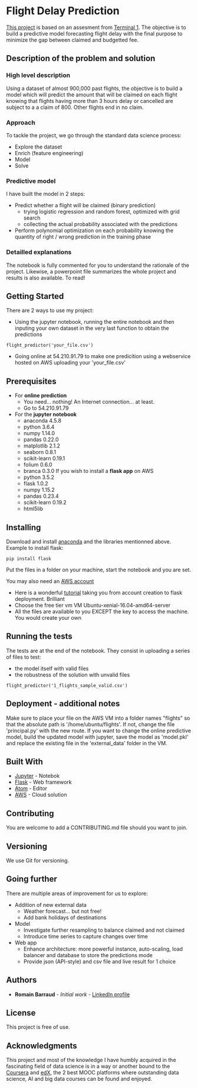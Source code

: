 # Flight Delay Prediction

[This project](https://hackmd.io/s/SyXikdg_g#Flight-Delay-Prediction) is based on an assesment from [Terminal 1](https://www.terminal1.co/).
The objective is to build a predictive model forecasting flight delay with the final purpose to minimize the gap between claimed and budgetted fee.

## Description of the problem and solution
### High level description
Using a dataset of almost 900,000 past flights, the objective is to build a model which will predict the amount that will be claimed on each flight knowing that flights having more than 3 hours delay or cancelled are subject to a a claim of 800. Other flights end in no claim.
### Approach
To tackle the project, we go through the standard data science process:
  *  Explore the dataset
  *  Enrich (feature engineering)
  *  Model
  *  Solve
### Predictive model
I have built the model in 2 steps:
*  Predict whether a flight will be claimed (binary prediction)
    * trying logistic regression and random forest, optimized with grid search
    * collecting the actual probability associated with the predictions
*  Perform polynomial optimization on each probability knowing the quantity of right / wrong prediction in the training phase
### Detailled explanations
The notebook is fully commented for you to understand the rationale of the project.
Likewise, a powerpoint file summarizes the whole project and results is also available. To read!

## Getting Started

There are 2 ways to use my project:
* Using the jupyter notebook, running the entire notebook and then inputing your own dataset in the very last function to obtain the predictions
```
flight_predictor('your_file.csv')
```
* Going online at 54.210.91.79 to make one predicition using a webservice hosted on AWS uploading your 'your_file.csv'

## Prerequisites

* For **online prediction**
  *  You need... nothing! An Internet connection... at least.
  *  Go to 54.210.91.79
* For the **jupyter notebook**
  *  anaconda 4.5.8
  *  python 3.6.4
  *  numpy 1.14.0
  *  pandas 0.22.0
  *  matplotlib 2.1.2
  *  seaborn 0.8.1
  *  scikit-learn 0.19.1
  *  folium 0.6.0
  *  branca 0.3.0
 If you wish to install a **flask app** on AWS
  *  python 3.5.2
  *  flask 1.0.2
  *  numpy 1.15.2
  *  pandas 0.23.4
  *  scikit-learn 0.19.2
  *  html5lib

## Installing

Download and install [anaconda](https://www.anaconda.com/) and the libraries mentionned above.
Example to install flask:
```
pip install flask
```
Put the files in a folder on your machine, start the notebook and you are set.

You may also need an [AWS account](https://aws.amazon.com/)
* Here is a wonderful [tutorial](https://ketakirk.wordpress.com/deploy-an-app-on-aws/) taking you from account creation to flask deployment. Brilliant
* Choose the free tier vm VM Ubuntu-xenial-16.04-amd64-server
* All the files are available to you EXCEPT the key to access the machine. You would create your own

## Running the tests

The tests are at the end of the notebook. They consist in uploading a series of files to test:
* the model itself with valid files
* the robustness of the solution with unvalid files
```
flight_predictor('1_flights_sample_valid.csv')
```

## Deployment - additional notes

Make sure to place your file on the AWS VM into a folder names "flights" so that the absolute path is '/home/ubuntu/flights'. If not, change the file 'principal.py' with the new route.
If you want to change the online predictive model, build the updated model with jupyter, save the model as 'model.pkl' and replace the existing file in the 'external_data' folder in the VM.

## Built With

* [Jupyter](https://jupyter.org/) - Notebok
* [Flask](http://flask.pocoo.org/) - Web framework
* [Atom](https://atom.io/) - Editor
* [AWS](https://aws.amazon.com) - Cloud solution

## Contributing

You are welcome to add a CONTRIBUTING.md file should you want to join.

## Versioning

We use Git for versioning.

## Going further

There are multiple areas of improvement for us to explore:
* Addition of new external data
  * Weather forecast… but not free!
  * Add bank holidays of destinations
* Model
  * Investigate further resampling to balance claimed and not claimed
  * Introduce time series to capture changes over time
* Web app
  * Enhance architecture: more powerful instance, auto-scaling, load balancer and database to store the predictions mode
  * Provide json (API-style) and csv file and live result for 1 choice

## Authors

* **Romain Barraud** - *Initial work* - [LinkedIn profile](https://www.linkedin.com/in/romain-barraud-6722694/)

## License

This project is free of use.

## Acknowledgments

This project and most of the knowledge I have humbly acquired in the fascinating field of data science is in a way or another bound to the [Coursera](https://www.coursera.org) and [edX](https://www.edx.org), the 2 best MOOC platforms where outstanding data science, AI and big data courses can be found and enjoyed.

